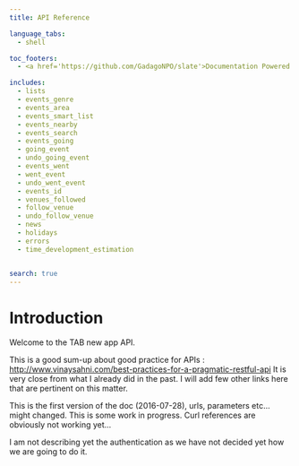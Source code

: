 ```yaml
---
title: API Reference

language_tabs:
  - shell

toc_footers:
  - <a href='https://github.com/GadagoNPO/slate'>Documentation Powered by Slate</a>

includes:
  - lists
  - events_genre
  - events_area
  - events_smart_list
  - events_nearby
  - events_search
  - events_going
  - going_event
  - undo_going_event
  - events_went
  - went_event
  - undo_went_event
  - events_id
  - venues_followed
  - follow_venue
  - undo_follow_venue
  - news
  - holidays
  - errors
  - time_development_estimation


search: true
---
```


# Introduction

Welcome to the TAB new app API.

This is a good sum-up about good practice for APIs : http://www.vinaysahni.com/best-practices-for-a-pragmatic-restful-api
It is very close from what I already did in the past. I will add few other links here that are pertinent on 
this matter.

This is the first version of the doc (2016-07-28), urls, parameters etc... might changed. This is some work in progress.
Curl references are obviously not working yet...

I am not describing yet the authentication as we have not decided yet how we are going to do it.

